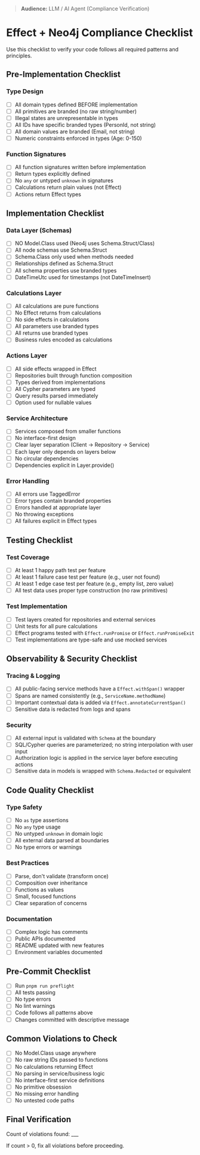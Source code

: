 > **Audience:** LLM / AI Agent (Compliance Verification)

# Effect + Neo4j Compliance Checklist

Use this checklist to verify your code follows all required patterns and principles.

## Pre-Implementation Checklist

### Type Design
- [ ] All domain types defined BEFORE implementation
- [ ] All primitives are branded (no raw string/number)
- [ ] Illegal states are unrepresentable in types
- [ ] All IDs have specific branded types (PersonId, not string)
- [ ] All domain values are branded (Email, not string)
- [ ] Numeric constraints enforced in types (Age: 0-150)

### Function Signatures
- [ ] All function signatures written before implementation
- [ ] Return types explicitly defined
- [ ] No `any` or untyped `unknown` in signatures
- [ ] Calculations return plain values (not Effect)
- [ ] Actions return Effect types

## Implementation Checklist

### Data Layer (Schemas)
- [ ] NO Model.Class used (Neo4j uses Schema.Struct/Class)
- [ ] All node schemas use Schema.Struct
- [ ] Schema.Class only used when methods needed
- [ ] Relationships defined as Schema.Struct
- [ ] All schema properties use branded types
- [ ] DateTimeUtc used for timestamps (not DateTimeInsert)

### Calculations Layer
- [ ] All calculations are pure functions
- [ ] No Effect returns from calculations
- [ ] No side effects in calculations
- [ ] All parameters use branded types
- [ ] All returns use branded types
- [ ] Business rules encoded as calculations

### Actions Layer
- [ ] All side effects wrapped in Effect
- [ ] Repositories built through function composition
- [ ] Types derived from implementations
- [ ] All Cypher parameters are typed
- [ ] Query results parsed immediately
- [ ] Option used for nullable values

### Service Architecture
- [ ] Services composed from smaller functions
- [ ] No interface-first design
- [ ] Clear layer separation (Client → Repository → Service)
- [ ] Each layer only depends on layers below
- [ ] No circular dependencies
- [ ] Dependencies explicit in Layer.provide()

### Error Handling
- [ ] All errors use TaggedError
- [ ] Error types contain branded properties
- [ ] Errors handled at appropriate layer
- [ ] No throwing exceptions
- [ ] All failures explicit in Effect types

## Testing Checklist

### Test Coverage
- [ ] At least 1 happy path test per feature
- [ ] At least 1 failure case test per feature (e.g., user not found)
- [ ] At least 1 edge case test per feature (e.g., empty list, zero value)
- [ ] All test data uses proper type construction (no raw primitives)

### Test Implementation
- [ ] Test layers created for repositories and external services
- [ ] Unit tests for all pure calculations
- [ ] Effect programs tested with `Effect.runPromise` or `Effect.runPromiseExit`
- [ ] Test implementations are type-safe and use mocked services

## Observability & Security Checklist

### Tracing & Logging
- [ ] All public-facing service methods have a `Effect.withSpan()` wrapper
- [ ] Spans are named consistently (e.g., `ServiceName.methodName`)
- [ ] Important contextual data is added via `Effect.annotateCurrentSpan()`
- [ ] Sensitive data is redacted from logs and spans

### Security
- [ ] All external input is validated with `Schema` at the boundary
- [ ] SQL/Cypher queries are parameterized; no string interpolation with user input
- [ ] Authorization logic is applied in the service layer before executing actions
- [ ] Sensitive data in models is wrapped with `Schema.Redacted` or equivalent

## Code Quality Checklist

### Type Safety
- [ ] No `as` type assertions
- [ ] No `any` type usage
- [ ] No untyped `unknown` in domain logic
- [ ] All external data parsed at boundaries
- [ ] No type errors or warnings

### Best Practices
- [ ] Parse, don't validate (transform once)
- [ ] Composition over inheritance
- [ ] Functions as values
- [ ] Small, focused functions
- [ ] Clear separation of concerns

### Documentation
- [ ] Complex logic has comments
- [ ] Public APIs documented
- [ ] README updated with new features
- [ ] Environment variables documented

## Pre-Commit Checklist

- [ ] Run `pnpm run preflight`
- [ ] All tests passing
- [ ] No type errors
- [ ] No lint warnings
- [ ] Code follows all patterns above
- [ ] Changes committed with descriptive message

## Common Violations to Check

- [ ] No Model.Class usage anywhere
- [ ] No raw string IDs passed to functions
- [ ] No calculations returning Effect
- [ ] No parsing in service/business logic
- [ ] No interface-first service definitions
- [ ] No primitive obsession
- [ ] No missing error handling
- [ ] No untested code paths

## Final Verification

Count of violations found: ___

If count > 0, fix all violations before proceeding.